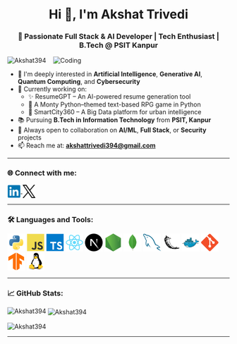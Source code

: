 <h1 align="center">Hi 👋, I'm Akshat Trivedi</h1>
<h3 align="center">🚀 Passionate Full Stack & AI Developer | Tech Enthusiast | B.Tech @ PSIT Kanpur</h3>
<img align="right" alt="Coding" width="400" src="https://cdn.dribbble.com/users/1162077/screenshots/3848914/programmer.gif" />

<p align="left">
  <img src="https://komarev.com/ghpvc/?username=Akshat394&label=Profile%20views&color=0e75b6&style=flat" alt="Akshat394" />
</p>

- 🧠 I'm deeply interested in **Artificial Intelligence**, **Generative AI**, **Quantum Computing**, and **Cybersecurity**  
- 🌱 Currently working on:  
  - ✨ ResumeGPT – An AI-powered resume generation tool  
  - 🧩 A Monty Python–themed text-based RPG game in Python  
  - 🌆 SmartCity360 – A Big Data platform for urban intelligence  
- 📚 Pursuing **B.Tech in Information Technology** from **PSIT, Kanpur**  
- 🤝 Always open to collaboration on **AI/ML**, **Full Stack**, or **Security** projects  
- 📫 Reach me at: **akshattrivedi394@gmail.com**

---

<h3 align="left">🌐 Connect with me:</h3>
<p align="left">
  <a href="https://www.linkedin.com/in/akshat-trived1/" target="blank">
    <img align="center" src="https://raw.githubusercontent.com/devicons/devicon/master/icons/linkedin/linkedin-original.svg" alt="linkedin" height="30" width="30" />
  </a>
  <a href="https://twitter.com/_akshat_trivedi" target="blank">
    <img align="center" src="https://raw.githubusercontent.com/devicons/devicon/master/icons/twitter/twitter-original.svg" alt="twitter" height="30" width="30" />
  </a>
</p>

---

<h3 align="left">🛠️ Languages and Tools:</h3>
<p align="left">
  <img src="https://raw.githubusercontent.com/devicons/devicon/master/icons/python/python-original.svg" alt="Python" width="40" height="40"/>
  <img src="https://raw.githubusercontent.com/devicons/devicon/master/icons/javascript/javascript-original.svg" alt="JavaScript" width="40" height="40"/>
  <img src="https://raw.githubusercontent.com/devicons/devicon/master/icons/typescript/typescript-original.svg" alt="TypeScript" width="40" height="40"/>
  <img src="https://raw.githubusercontent.com/devicons/devicon/master/icons/react/react-original.svg" alt="React" width="40" height="40"/>
  <img src="https://raw.githubusercontent.com/devicons/devicon/master/icons/nextjs/nextjs-original.svg" alt="Next.js" width="40" height="40"/>
  <img src="https://raw.githubusercontent.com/devicons/devicon/master/icons/nodejs/nodejs-original.svg" alt="Node.js" width="40" height="40"/>
  <img src="https://raw.githubusercontent.com/devicons/devicon/master/icons/mongodb/mongodb-original.svg" alt="MongoDB" width="40" height="40"/>
  <img src="https://raw.githubusercontent.com/devicons/devicon/master/icons/mysql/mysql-original.svg" alt="MySQL" width="40" height="40"/>
  <img src="https://raw.githubusercontent.com/devicons/devicon/master/icons/flask/flask-original.svg" alt="Flask" width="40" height="40"/>
  <img src="https://raw.githubusercontent.com/devicons/devicon/master/icons/docker/docker-original.svg" alt="Docker" width="40" height="40"/>
  <img src="https://raw.githubusercontent.com/devicons/devicon/master/icons/git/git-original.svg" alt="Git" width="40" height="40"/>
  <img src="https://raw.githubusercontent.com/devicons/devicon/master/icons/tensorflow/tensorflow-original.svg" alt="TensorFlow" width="40" height="40"/>
  <img src="https://raw.githubusercontent.com/devicons/devicon/master/icons/linux/linux-original.svg" alt="Linux" width="40" height="40"/>
</p>

---

<h3 align="left">📈 GitHub Stats:</h3>
<p><img align="left" src="https://github-readme-stats.vercel.app/api/top-langs?username=Akshat394&show_icons=true&locale=en&layout=compact&theme=tokyonight" alt="Akshat394" /></p>

<p>&nbsp;<img align="center" src="https://github-readme-stats.vercel.app/api?username=Akshat394&show_icons=true&locale=en&theme=tokyonight" alt="Akshat394" /></p>

<p><img align="center" src="https://github-readme-streak-stats.herokuapp.com/?user=Akshat394&theme=tokyonight" alt="Akshat394" /></p>

---

<!--
Akshat394/Akshat394 is a ✨ special ✨ repository because its `README.md` appears on your GitHub profile.
You can click the Preview link to take a look at your changes.
--> 